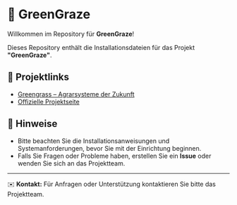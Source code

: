 # 🌱 GreenGraze

Willkommen im Repository für **GreenGraze**!  

Dieses Repository enthält die Installationsdateien für das Projekt **"GreenGraze"**.

## 🔗 Projektlinks
- [Greengrass – Agrarsysteme der Zukunft](https://agrarsysteme-der-zukunft.de/konsortien/greengrass)  
- [Offizielle Projektseite](https://agrarsysteme-der-zukunft.de/konsortien/greengrass)

## 📌 Hinweise
- Bitte beachten Sie die Installationsanweisungen und Systemanforderungen, bevor Sie mit der Einrichtung beginnen.
- Falls Sie Fragen oder Probleme haben, erstellen Sie ein **Issue** oder wenden Sie sich an das Projektteam.

---

✉️ **Kontakt:** Für Anfragen oder Unterstützung kontaktieren Sie bitte das Projektteam.
